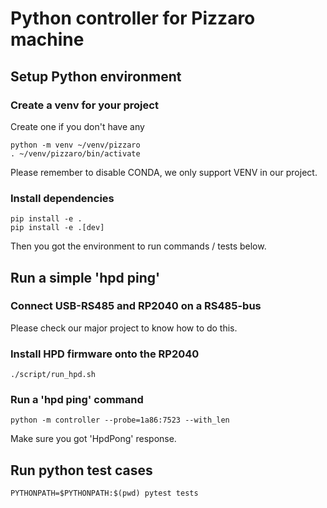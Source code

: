 # Python controller for Pizzaro machine

## Setup Python environment
### Create a venv for your project
Create one if you don't have any
```shell
python -m venv ~/venv/pizzaro
. ~/venv/pizzaro/bin/activate
```

Please remember to disable CONDA, we only support VENV in our project.

### Install dependencies
```shell
pip install -e .
pip install -e .[dev]
```

Then you got the environment to run commands / tests below.

## Run a simple 'hpd ping'

### Connect USB-RS485 and RP2040 on a RS485-bus
Please check our major project to know how to do this.

### Install HPD firmware onto the RP2040
```shell
./script/run_hpd.sh
```

### Run a 'hpd ping' command
```shell
python -m controller --probe=1a86:7523 --with_len
```
Make sure you got 'HpdPong' response.

## Run python test cases
```shell
PYTHONPATH=$PYTHONPATH:$(pwd) pytest tests
```
